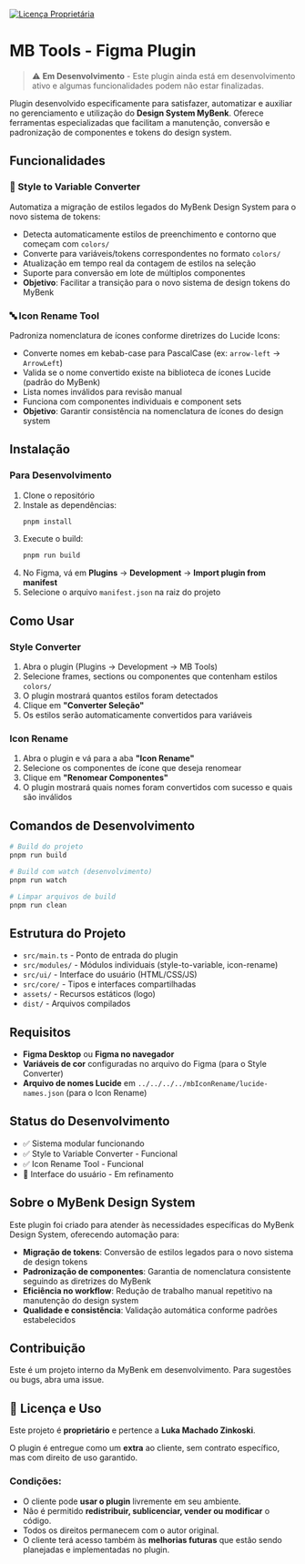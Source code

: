 [![Licença Proprietária](https://img.shields.io/badge/licença-proprietária-red.svg)](#-licença-e-uso)

# MB Tools - Figma Plugin

> ⚠️ **Em Desenvolvimento** - Este plugin ainda está em desenvolvimento ativo e algumas funcionalidades podem não estar finalizadas.

Plugin desenvolvido especificamente para satisfazer, automatizar e auxiliar no gerenciamento e utilização do **Design System MyBenk**. Oferece ferramentas especializadas que facilitam a manutenção, conversão e padronização de componentes e tokens do design system.

## Funcionalidades

### 🎨 Style to Variable Converter
Automatiza a migração de estilos legados do MyBenk Design System para o novo sistema de tokens:
- Detecta automaticamente estilos de preenchimento e contorno que começam com `colors/`
- Converte para variáveis/tokens correspondentes no formato `colors/`
- Atualização em tempo real da contagem de estilos na seleção
- Suporte para conversão em lote de múltiplos componentes
- **Objetivo**: Facilitar a transição para o novo sistema de design tokens do MyBenk

### 🔤 Icon Rename Tool
Padroniza nomenclatura de ícones conforme diretrizes do Lucide Icons:
- Converte nomes em kebab-case para PascalCase (ex: `arrow-left` → `ArrowLeft`)
- Valida se o nome convertido existe na biblioteca de ícones Lucide (padrão do MyBenk)
- Lista nomes inválidos para revisão manual
- Funciona com componentes individuais e component sets
- **Objetivo**: Garantir consistência na nomenclatura de ícones do design system

## Instalação

### Para Desenvolvimento
1. Clone o repositório
2. Instale as dependências:
   ```bash
   pnpm install
   ```
3. Execute o build:
   ```bash
   pnpm run build
   ```
4. No Figma, vá em **Plugins** → **Development** → **Import plugin from manifest**
5. Selecione o arquivo `manifest.json` na raiz do projeto

## Como Usar

### Style Converter
1. Abra o plugin (Plugins → Development → MB Tools)
2. Selecione frames, sections ou componentes que contenham estilos `colors/`
3. O plugin mostrará quantos estilos foram detectados
4. Clique em **"Converter Seleção"**
5. Os estilos serão automaticamente convertidos para variáveis

### Icon Rename
1. Abra o plugin e vá para a aba **"Icon Rename"**
2. Selecione os componentes de ícone que deseja renomear
3. Clique em **"Renomear Componentes"**
4. O plugin mostrará quais nomes foram convertidos com sucesso e quais são inválidos

## Comandos de Desenvolvimento

```bash
# Build do projeto
pnpm run build

# Build com watch (desenvolvimento)
pnpm run watch

# Limpar arquivos de build
pnpm run clean
```

## Estrutura do Projeto

- `src/main.ts` - Ponto de entrada do plugin
- `src/modules/` - Módulos individuais (style-to-variable, icon-rename)
- `src/ui/` - Interface do usuário (HTML/CSS/JS)
- `src/core/` - Tipos e interfaces compartilhadas
- `assets/` - Recursos estáticos (logo)
- `dist/` - Arquivos compilados

## Requisitos

- **Figma Desktop** ou **Figma no navegador**
- **Variáveis de cor** configuradas no arquivo do Figma (para o Style Converter)
- **Arquivo de nomes Lucide** em `../../../../mbIconRename/lucide-names.json` (para o Icon Rename)

## Status do Desenvolvimento

- ✅ Sistema modular funcionando
- ✅ Style to Variable Converter - Funcional
- ✅ Icon Rename Tool - Funcional
- 🔄 Interface do usuário - Em refinamento

## Sobre o MyBenk Design System

Este plugin foi criado para atender às necessidades específicas do MyBenk Design System, oferecendo automação para:
- **Migração de tokens**: Conversão de estilos legados para o novo sistema de design tokens
- **Padronização de componentes**: Garantia de nomenclatura consistente seguindo as diretrizes do MyBenk
- **Eficiência no workflow**: Redução de trabalho manual repetitivo na manutenção do design system
- **Qualidade e consistência**: Validação automática conforme padrões estabelecidos

## Contribuição

Este é um projeto interno da MyBenk em desenvolvimento. Para sugestões ou bugs, abra uma issue.

## 📜 Licença e Uso

Este projeto é **proprietário** e pertence a **Luka Machado Zinkoski**.  

O plugin é entregue como um **extra** ao cliente, sem contrato específico, mas com direito de uso garantido.  

### Condições:
- O cliente pode **usar o plugin** livremente em seu ambiente.  
- Não é permitido **redistribuir, sublicenciar, vender ou modificar** o código.  
- Todos os direitos permanecem com o autor original.  
- O cliente terá acesso também às **melhorias futuras** que estão sendo planejadas e implementadas no plugin.  